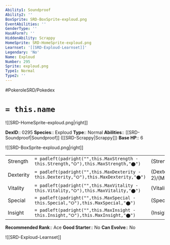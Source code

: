 ```yaml
---
Ability1: Soundproof
Ability2: ''
BoxSprite: SRD-BoxSprite-exploud.png
EventAbilities: ''
GenderType: ''
HasAForm?: ''
HiddenAbility: Scrappy
HomeSprite: SRD-HomeSprite-exploud.png
Learnset: '[[SRD-Exploud-Learnset]]'
Legendary: 'No'
Name: Exploud
Number: 295
Sprite: exploud.png
Type1: Normal
Type2: ''
---
```


#PokeroleSRD/Pokedex

# `= this.name`

![[SRD-HomeSprite-exploud.png|right]]

**DexID**:: 0295
**Species**:: Exploud
**Type**:: Normal
**Abilities**:: [[SRD-Soundproof|Soundproof]] ([[SRD-Scrappy|Scrappy]])
**Base HP**:: 6

![[SRD-BoxSprite-exploud.png|right]]

|           |                                                                                        |                                          |
| --------- | -------------------------------------------------------------------------------------- | ---------------------------------------- |
| Strength  | `= padleft(padright("",this.MaxStrength - this.Strength,"⭘"),this.MaxStrength,"⬤")`    | (Strength::2)/(MaxStrength::5)   |
| Dexterity | `= padleft(padright("",this.MaxDexterity - this.Dexterity,"⭘"),this.MaxDexterity,"⬤")` | (Dexterity:: 2)/(MaxDexterity::4) |
| Vitality  | `= padleft(padright("",this.MaxVitality - this.Vitality,"⭘"),this.MaxVitality,"⬤")`    | (Vitality::1)/(MaxVitality::4)   |
| Special   | `= padleft(padright("",this.MaxSpecial - this.Special,"⭘"),this.MaxSpecial,"⬤")`       | (Special::2)/(MaxSpecial::5)     |
| Insight   | `= padleft(padright("",this.MaxInsight - this.Insight,"⭘"),this.MaxInsight,"⬤")`       | (Insight::2)/(MaxInsight::5)     |

**Recommended Rank**:: Ace
**Good Starter**:: No
**Can Evolve**:: No

![[SRD-Exploud-Learnset]]